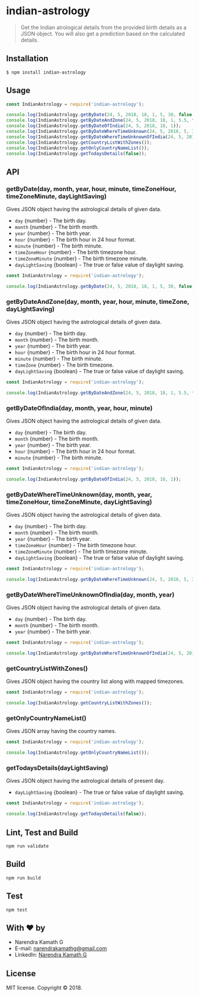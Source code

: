 # indian-astrology

> Get the Indian atrological details from the provided birth details as a JSON object. You will also get a prediction based on the calculated details.

## Installation

    $ npm install indian-astrology

## Usage
```js
const IndianAstrology = require('indian-astrology');

console.log(IndianAstrology.getByDate(24, 5, 2018, 18, 1, 5, 30, false));
console.log(IndianAstrology.getByDateAndZone(24, 5, 2018, 18, 1, 5.5, false));
console.log(IndianAstrology.getByDateOfIndia(24, 5, 2018, 18, 1));
console.log(IndianAstrology.getByDateWhereTimeUnknown(24, 5, 2018, 5, 30, false));
console.log(IndianAstrology.getByDateWhereTimeUnknownOfIndia(24, 5, 2018));
console.log(IndianAstrology.getCountryListWithZones());
console.log(IndianAstrology.getOnlyCountryNameList());
console.log(IndianAstrology.getTodaysDetails(false));
```

## API

### getByDate(day, month, year, hour, minute, timeZoneHour, timeZoneMinute, dayLightSaving)
Gives JSON object having the astrological details of given data.
- `day` {number} - The birth day.
- `month` {number} - The birth month.
- `year` {number} - The birth year.
- `hour` {number} - The birth hour in 24 hour format.
- `minute` {number} - The birth minute.
- `timeZoneHour` {number} - The birth timezone hour.
- `timeZoneMinute` {number} - The birth timezone minute.
- `dayLightSaving` {boolean} - The true or false value of daylight saving.
```js
const IndianAstrology = require('indian-astrology');

console.log(IndianAstrology.getByDate(24, 5, 2018, 18, 1, 5, 30, false));
```
### getByDateAndZone(day, month, year, hour, minute, timeZone, dayLightSaving)
Gives JSON object having the astrological details of given data.
- `day` {number} - The birth day.
- `month` {number} - The birth month.
- `year` {number} - The birth year.
- `hour` {number} - The birth hour in 24 hour format.
- `minute` {number} - The birth minute.
- `timeZone` {number} - The birth timezone.
- `dayLightSaving` {boolean} - The true or false value of daylight saving.
```js
const IndianAstrology = require('indian-astrology');

console.log(IndianAstrology.getByDateAndZone(24, 5, 2018, 18, 1, 5.5, false));
```
### getByDateOfIndia(day, month, year, hour, minute)
Gives JSON object having the astrological details of given data.
- `day` {number} - The birth day.
- `month` {number} - The birth month.
- `year` {number} - The birth year.
- `hour` {number} - The birth hour in 24 hour format.
- `minute` {number} - The birth minute.
```js
const IndianAstrology = require('indian-astrology');

console.log(IndianAstrology.getByDateOfIndia(24, 5, 2018, 18, 1));
```
### getByDateWhereTimeUnknown(day, month, year, timeZoneHour, timeZoneMinute, dayLightSaving)
Gives JSON object having the astrological details of given data.
- `day` {number} - The birth day.
- `month` {number} - The birth month.
- `year` {number} - The birth year.
- `timeZoneHour` {number} - The birth timezone hour.
- `timeZoneMinute` {number} - The birth timezone minute.
- `dayLightSaving` {boolean} - The true or false value of daylight saving.
```js
const IndianAstrology = require('indian-astrology');

console.log(IndianAstrology.getByDateWhereTimeUnknown(24, 5, 2018, 5, 30, false));
```
### getByDateWhereTimeUnknownOfIndia(day, month, year)
Gives JSON object having the astrological details of given data.
- `day` {number} - The birth day.
- `month` {number} - The birth month.
- `year` {number} - The birth year.
```js
const IndianAstrology = require('indian-astrology');

console.log(IndianAstrology.getByDateWhereTimeUnknownOfIndia(24, 5, 2018));
```
### getCountryListWithZones()
Gives JSON object having the country list along with mapped timezones.
```js
const IndianAstrology = require('indian-astrology');

console.log(IndianAstrology.getCountryListWithZones());
```
### getOnlyCountryNameList()
Gives JSON array having the country names.
```js
const IndianAstrology = require('indian-astrology');

console.log(IndianAstrology.getOnlyCountryNameList());
```
### getTodaysDetails(dayLightSaving)
Gives JSON object having the astrological details of present day.
- `dayLightSaving` {boolean} - The true or false value of daylight saving.
```js
const IndianAstrology = require('indian-astrology');

console.log(IndianAstrology.getTodaysDetails(false));
```

## Lint, Test and Build

    npm run validate

## Build

    npm run build

## Test

    npm test

## With :heart: by
- Narendra Kamath G
- E-mail: [narendrakamathg@gmail.com](mailto:narendrakamathg@gmail.com)
- LinkedIn: [Narendra Kamath G](https://in.linkedin.com/in/narendra-kamath-g-50158230)

## License
MIT license. Copyright © 2018.